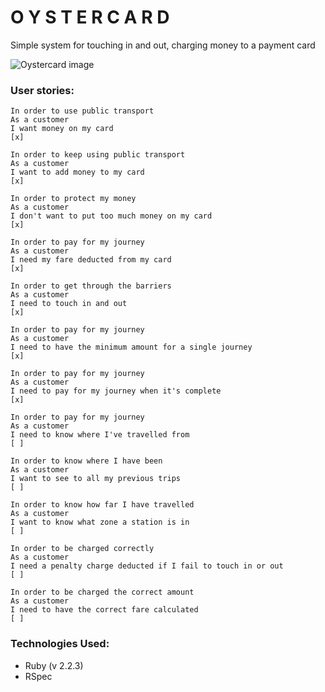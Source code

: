 # O Y S T E R C A R D

Simple system for touching in and out, charging money to a payment card

![Oystercard image](http://static.standard.co.uk/s3fs-public/thumbnails/image/2013/10/31/11/oyster.jpg)

### User stories:

```
In order to use public transport
As a customer
I want money on my card
[x]

In order to keep using public transport
As a customer
I want to add money to my card
[x]

In order to protect my money
As a customer
I don't want to put too much money on my card
[x]

In order to pay for my journey
As a customer
I need my fare deducted from my card
[x]

In order to get through the barriers
As a customer
I need to touch in and out
[x]

In order to pay for my journey
As a customer
I need to have the minimum amount for a single journey
[x]

In order to pay for my journey
As a customer
I need to pay for my journey when it's complete
[x]

In order to pay for my journey
As a customer
I need to know where I've travelled from
[ ]

In order to know where I have been
As a customer
I want to see to all my previous trips
[ ]

In order to know how far I have travelled
As a customer
I want to know what zone a station is in
[ ]

In order to be charged correctly
As a customer
I need a penalty charge deducted if I fail to touch in or out
[ ]

In order to be charged the correct amount
As a customer
I need to have the correct fare calculated
[ ]
```

### Technologies Used:

* Ruby (v 2.2.3)
* RSpec
